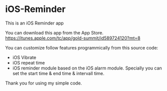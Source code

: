 iOS-Reminder
============

This is an iOS Reminder app 

You can download this app from the App Store.
https://itunes.apple.com/tc/app/gold-summit/id589724120?mt=8

You can customize follow features programmically from this source code:
- iOS Vibrate
- iOS repeat time
- iOS reminder module based on the iOS alarm module. Specially you can set the start time & end time & intervall time.

Thank you for using my simple code.
